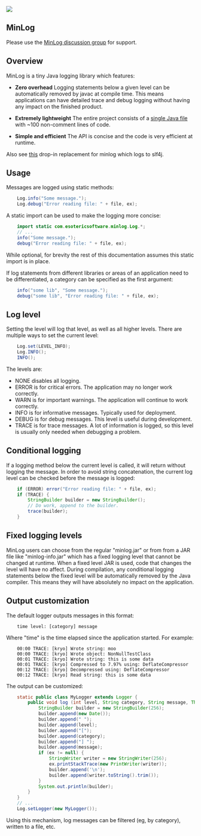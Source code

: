 ![](https://raw.github.com/wiki/EsotericSoftware/minlog/images/logo.png)

## MinLog

Please use the [MinLog discussion group](http://groups.google.com/group/minlog-users) for support.

## Overview

MinLog is a tiny Java logging library which features:

- **Zero overhead** Logging statements below a given level can be automatically removed by javac at compile time. This means applications can have detailed trace and debug logging without having any impact on the finished product.

- **Extremely lightweight** The entire project consists of a [single Java file](https://github.com/EsotericSoftware/minlog/blob/master/src/com/esotericsoftware/minlog/Log.java) with ~100 non-comment lines of code.

- **Simple and efficient** The API is concise and the code is very efficient at runtime.

Also see [this](https://github.com/jdanbrown/minlog-slf4j) drop-in replacement for minlog which logs to slf4j.

## Usage

Messages are logged using static methods:

```java
    Log.info("Some message.");
    Log.debug("Error reading file: " + file, ex);
```

A static import can be used to make the logging more concise:

```java
    import static com.esotericsoftware.minlog.Log.*;
    // ...
    info("Some message.");
    debug("Error reading file: " + file, ex);
```

While optional, for brevity the rest of this documentation assumes this static import is in place.

If log statements from different libraries or areas of an application need to be differentiated, a category can be specified as the first argument:

```java
    info("some lib", "Some message.");
    debug("some lib", "Error reading file: " + file, ex);
```

## Log level

Setting the level will log that level, as well as all higher levels. There are multiple ways to set the current level:

```java
    Log.set(LEVEL_INFO);
    Log.INFO();
    INFO();
```

The levels are:

- NONE disables all logging.
- ERROR is for critical errors. The application may no longer work correctly.
- WARN is for important warnings. The application will continue to work correctly.
- INFO is for informative messages. Typically used for deployment.
- DEBUG is for debug messages. This level is useful during development.
- TRACE is for trace messages. A lot of information is logged, so this level is usually only needed when debugging a problem.


## Conditional logging

If a logging method below the current level is called, it will return without logging the message. In order to avoid string concatenation, the current log level can be checked before the message is logged:

```java
    if (ERROR) error("Error reading file: " + file, ex);
    if (TRACE) {
    	StringBuilder builder = new StringBuilder();
    	// Do work, append to the builder.
    	trace(builder);
    }
```

## Fixed logging levels

MinLog users can choose from the regular "minlog.jar" or from from a JAR file like "minlog-info.jar" which has a fixed logging level that cannot be changed at runtime. When a fixed level JAR is used, code that changes the level will have no affect. During compilation, any conditional logging statements below the fixed level will be automatically removed by the Java compiler. This means they will have absolutely no impact on the application.

## Output customization

The default logger outputs messages in this format:

```
    time level: [category] message
```

Where "time" is the time elapsed since the application started. For example:

```
    00:00 TRACE: [kryo] Wrote string: moo
    00:00 TRACE: [kryo] Wrote object: NonNullTestClass
    00:01 TRACE: [kryo] Wrote string: this is some data
    00:01 TRACE: [kryo] Compressed to 7.97% using: DeflateCompressor
    00:12 TRACE: [kryo] Decompressed using: DeflateCompressor
    00:12 TRACE: [kryo] Read string: this is some data
```

The output can be customized:

```java
    static public class MyLogger extends Logger {
    	public void log (int level, String category, String message, Throwable ex) {
    		StringBuilder builder = new StringBuilder(256);
    		builder.append(new Date());
    		builder.append(" ");
    		builder.append(level);
    		builder.append("[");
    		builder.append(category);
    		builder.append("] ");
    		builder.append(message);
    		if (ex != null) {
    			StringWriter writer = new StringWriter(256);
    			ex.printStackTrace(new PrintWriter(writer));
    			builder.append('\n');
    			builder.append(writer.toString().trim());
    		}
    		System.out.println(builder);
    	}
    }
    // ...
    Log.setLogger(new MyLogger());
```

Using this mechanism, log messages can be filtered (eg, by category), written to a file, etc.
